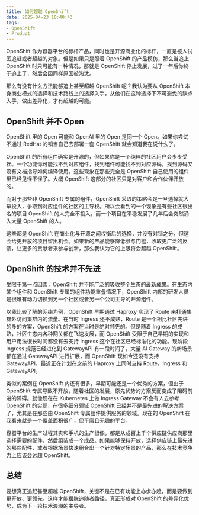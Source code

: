 ```yaml
---
title: 如何超越 OpenShift
date: 2025-04-23 10:40:43
tags:
- OpenShift
- Product
---
```

OpenShift 作为容器平台的标杆产品，同时也是开源商业化的标杆，一直是被人试图追赶或者超越的对象。但是如果只是照着 OpenShift 的产品模仿，那么当追上 OpenShift 时只可能有一种情况，那就是 OpenShift 停止发展，过了一年后你终于追上了，然后会因同样原因被淘汰。

那么有没有什么方法能够追上甚至超越 OpenShift 呢？我认为要从 OpenShift 本身商业模式的选择和技术路线上的选择入手，从他们在这种选择下不可避免的缺点入手，做出差异化，才有超越的可能。

## OpenShift 并不 Open

OpenShift 里的 Open 可能和 OpenAI 里的 Open 是同一个 Open。如果你尝试不通过 RedHat 的销售自己去部署一套 OpenShift 就会知道我在说什么了。

OpenShift 的所有组件确实是开源的，但如果你是一个纯粹的社区用户会步步受挫。一个功能你可能找不到对应组件，找到组件可能找不到对应源码，找到源码又没有文档指导如何编译使用。这些现象在那些完全是 OpenShift 自己使用的组件里已经见怪不怪了。大概 OpenShift 这部分的社区只是对客户和合作伙伴开放的。

而对于那些非 OpenShift 专属的组件，OpenShift 采取的策略会是一旦选择就大举投入，争取到对应组件的社区的主导权。所以会看到的一个现象是有些社区很出名的项目 OpenShift 的人完全不投入，而一个项目在平稳发展了几年后会突然涌入大量 OpenShift 的人。

这些都是 OpenShift 在商业化与开源之间权衡后的选择，并没有对错之分，但这会给更开放的项目留出机会。如果新的产品能够降低参与门槛，收取更广泛的反馈，让更多的贡献者来参与创新，那么我认为它的上限将会超越 OpenShift。

## OpenShift 的技术并不先进

受限于第一点因素，OpenShift 并不能广泛的吸收整个生态的最新成果。在生态内某个组件和 OpenShift 专属的组件功能重叠情况下，OpenShift 内部的研发人员是很难有动力切换到另一个社区或者另一个公司主导的开源组件。

以我比较了解的网络为例，OpenShift 早期通过 Haproxy 实现了 Route 来打通集群外访问集群内的流量。在当时 Ingress 还不成熟，Route 是一个相比社区先进的多的方案，OpenShift 的方案在当时是绝对领先的。但是随着 Ingress 的成熟，社区生态内各种网关都在飞速发展，而 OpenShift 受限于自己早期的实现和用户用法很长时间都没有去支持 Ingress 这个在社区已经标准化的功能。现阶段 Ingress 规范已经进化到 GatewayAPI 有一段时间了，大量 AI Gateway 的新场景都在通过 GatewayAPI 进行扩展，而 OpenShift 现如今还没有支持 GatewayAPI，最近正在计划在之前的 Haproxy 上同时支持 Route，Ingress 和 GatewayAPI。

类似的案例在 OpenShift 内还有很多，早期可能还是一个优秀的方案，但由于 OpenShift 专属导致不开放，随着社区的发展，原先优势的方案反而变成了阻碍前进的障碍。就像现在在 Kubernetes 上做 Ingress Gateway 不会有人去参考 OpenShift 的实现，在很多细分领域 OpenShift 已经并不是最先进的解决方案了，尤其是在那些由 OpenShift 专属组件提供服务的领域。现在的 OpenShift 在我看来就是一个覆盖面积很广，但平庸且无趣的平台。

容器平台的生产过程其实和手机的生产很像，都是从成百上千个供应链供应商那里选择需要的配件，然后组装成一个成品。如果能够保持开放，选择供应链上最先进的那些配件，或者根据场景快速组合出一个针对特定场景的产品，那么在技术竞争力上应该会远超 OpenShift。

## 总结

要想真正追赶甚至超越 OpenShift，关键不是在已有功能上亦步亦趋，而是要做到更开放、更领先。这样才能摆脱追随者路径，真正形成对 OpenShift 的差异化优势，成为下一轮技术浪潮的主导者。
